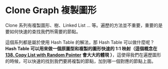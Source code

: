 # Clone Graph 複製圖形

Clone 系列有複製圖形、樹、Linked List ... 等。遍歷的方法並不重要，重要的是要如何快速的查找我們所需要的節點。

這個系列都是屬於使用 Hash Table 的解法，那 Hash Table 可以做什麼呢？**Hash Table 可以用來做一個原圖型和複製的圖形快速的 1:1 映射（這個概念在** [**138. Copy List with Random Pointer**](138.-copy-list-with-random-pointer.md) **會大大的體現 ）**，這使得我們在遍歷圖形的時候，可以快速的找到我們要將複製的節點，加到哪一個對應的節點上面。
